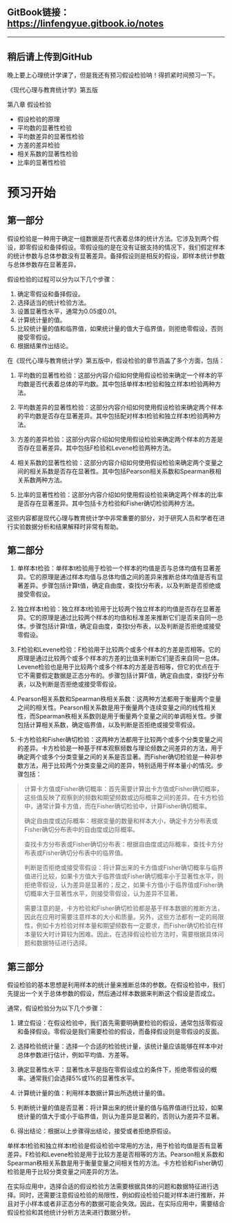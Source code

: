 ## GitBook链接：https://linfengyue.gitbook.io/notes

--- 
## 稍后请上传到GitHub

晚上要上心理统计学课了，但是我还有预习假设检验呐！得抓紧时间预习一下。

《现代心理与教育统计学》第五版

第八章 假设检验
- 假设检验的原理
- 平均数的显著性检验
- 平均数差异的显著性检验
- 方差的差异检验
- 相关系数的显著性检验
- 比率的显著性检验


# 预习开始

## 第一部分

假设检验是一种用于确定一组数据是否代表着总体的统计方法。它涉及到两个假设，即零假设和备择假设。零假设指的是在没有证据支持的情况下，我们假定样本的统计参数与总体参数没有显著差异。备择假设则是相反的假设，即样本统计参数与总体参数存在显著差异。

假设检验的过程可以分为以下几个步骤：

1.  确定零假设和备择假设。
2.  选择适当的统计检验方法。
3.  设置显著性水平，通常为0.05或0.01。
4.  计算统计量的值。
5.  比较统计量的值和临界值，如果统计量的值大于临界值，则拒绝零假设，否则接受零假设。
6.  根据结果作出结论。

在《现代心理与教育统计学》第五版中，假设检验的章节涵盖了多个方面，包括：

1.  平均数的显著性检验：这部分内容介绍如何使用假设检验来确定一个样本的平均数是否代表着总体的平均数。其中包括单样本t检验和独立样本t检验两种方法。
    
2.  平均数差异的显著性检验：这部分内容介绍如何使用假设检验来确定两个样本的平均数是否存在显著差异。其中包括配对样本t检验和独立样本t检验两种方法。
    
3.  方差的差异检验：这部分内容介绍如何使用假设检验来确定两个样本的方差是否存在显著差异。其中包括F检验和Levene检验两种方法。
    
4.  相关系数的显著性检验：这部分内容介绍如何使用假设检验来确定两个变量之间的相关系数是否存在显著性。其中包括Pearson相关系数和Spearman秩相关系数两种方法。
    
5.  比率的显著性检验：这部分内容介绍如何使用假设检验来确定两个样本的比率是否存在显著差异。其中包括卡方检验和Fisher确切检验两种方法。
    

这些内容都是现代心理与教育统计学中非常重要的部分，对于研究人员和学者在进行实验数据分析和结果解释时非常有帮助。

## 第二部分

1.  单样本t检验：单样本t检验用于检验一个样本的均值是否与总体均值有显著差异。它的原理是通过样本均值与总体均值之间的差异来推断总体均值是否有显著差异。步骤包括计算t值，确定自由度，查找t分布表，以及判断是否拒绝或接受零假设。
    
2.  独立样本t检验：独立样本t检验用于比较两个独立样本的均值是否存在显著差异。它的原理是通过比较两个样本的均值和标准差来推断它们是否来自同一总体。步骤包括计算t值，确定自由度，查找t分布表，以及判断是否拒绝或接受零假设。
    
3.  F检验和Levene检验：F检验用于比较两个或多个样本的方差是否相等。它的原理是通过比较两个或多个样本的方差的比值来判断它们是否来自同一总体。Levene检验也是用于比较两个或多个样本的方差是否相等，但它的优点在于它不需要假定数据是正态分布的。步骤包括计算F值，确定自由度，查找F分布表，以及判断是否拒绝或接受零假设。
    
4.  Pearson相关系数和Spearman秩相关系数：这两种方法都用于衡量两个变量之间的相关性。Pearson相关系数是用于衡量两个连续变量之间的线性相关性，而Spearman秩相关系数则是用于衡量两个变量之间的单调相关性。步骤包括计算相关系数，确定临界值，以及判断是否拒绝或接受零假设。
    
5.  卡方检验和Fisher确切检验：这两种方法都用于比较两个或多个分类变量之间的差异。卡方检验是一种基于样本观察频数与理论频数之间差异的方法，用于确定两个或多个分类变量之间的关系是否显著。而Fisher确切检验是一种非参数方法，用于比较两个分类变量之间的差异，特别适用于样本量小的情况。步骤包括：

> 计算卡方值或Fisher确切概率：首先需要计算出卡方值或Fisher确切概率，这些值反映了观察到的频数和期望频数或边际概率之间的差异。在卡方检验中，通常计算卡方值，而在Fisher确切检验中，计算Fisher确切概率。
> 
> 确定自由度或边际概率：根据变量的数量和样本大小，确定卡方分布表或Fisher确切分布表中的自由度或边际概率。
> 
> 查找卡方分布表或Fisher确切分布表：根据自由度或边际概率，查找卡方分布表或Fisher确切分布表中的临界值。
> 
>判断是否拒绝或接受零假设：将计算出来的卡方值或Fisher确切概率与临界值进行比较，如果卡方值大于临界值或Fisher确切概率小于显著性水平，则拒绝零假设，认为差异是显著的；反之，如果卡方值小于临界值或Fisher确切概率大于显著性水平，则接受零假设，认为差异不显著。
>
>需要注意的是，卡方检验和Fisher确切检验都是基于样本数据的推断方法，因此在应用时需要注意样本的大小和质量。另外，这些方法都有一定的局限性，例如卡方检验对样本量和期望频数有一定要求，而Fisher确切检验在样本量较大时计算较为困难。因此，在选择假设检验方法时，需要根据具体问题和数据特征进行选择。
    

## 第三部分

假设检验的基本思想是利用样本的统计量来推断总体的参数。在假设检验中，我们先提出一个关于总体参数的假设，然后通过样本数据来判断这个假设是否成立。

通常，假设检验分为以下几个步骤：

1.  建立假设：在假设检验中，我们首先需要明确要检验的假设，通常包括零假设和备择假设。零假设是我们需要检验的假设，而备择假设则是零假设的反面。
    
2.  选择检验统计量：选择一个合适的检验统计量，该统计量应该能够在样本中对总体参数进行估计，例如平均值、方差等。
    
3.  确定显著性水平：显著性水平是指在零假设成立的条件下，拒绝零假设的概率。通常我们会选择5%或1%的显著性水平。
    
4.  计算统计量的值：利用样本数据计算出所选统计量的值。
    
5.  判断统计量的值是否显著：将计算出来的统计量的值与临界值进行比较，如果统计量的值大于或小于临界值，则认为差异是显著的，否则认为差异不显著。
    
6.  得出结论：根据以上步骤得出结论，接受或者拒绝原假设。
    

单样本t检验和独立样本t检验是假设检验中常用的方法，用于检验均值是否有显著差异。F检验和Levene检验是用于比较方差是否相等的方法。Pearson相关系数和Spearman秩相关系数是用于衡量变量之间相关性的方法。卡方检验和Fisher确切检验是用于比较分类变量之间差异的方法。

在实际应用中，选择合适的假设检验方法需要根据具体的问题和数据特征进行选择。同时，还需要注意假设检验的局限性，例如假设检验只能对样本进行推断，并且对于小样本或者非正态分布的数据可能会失效。因此，在实际应用中，需要结合假设检验和其他统计分析方法来进行数据分析。


